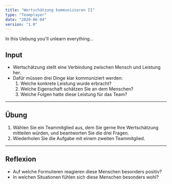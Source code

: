 ```yaml
---
title: "Wertschätzung kommunizieren II"
type: "Teamplayer"
date: "2020-06-04"
version: "1.0"
---
```


In this Uebung you'll unlearn everything...

## Input
* Wertschätzung stellt eine Verbindung zwischen Mensch und Leistung her.
* Dafür müssen drei Dinge klar kommuniziert werden:
  1. Welche konkrete Leistung wurde erbracht?
  2. Welche Eigenschaft schätzen Sie an dem Menschen?
  3. Welche Folgen hatte diese Leistung für das Team?

___

## Übung
1. Wählen Sie ein Teammitglied aus, dem Sie gerne Ihre Wertschätzung mitteilen würden, und beantworten Sie die drei Fragen.
2. Wiederholen Sie die Aufgabe mit einem zweiten Teammitglied.

___

## Reflexion
* Auf welche Formulieren reagieren diese Menschen besonders positiv?
* In welchen Situationen fühlen sich diese Menschen besonders wohl?
